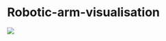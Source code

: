 # Robotic-arm-visualisation
![](https://github.com/4MC4/Robotic-arm-visualisation/blob/main/Robotic_arm.gif)

